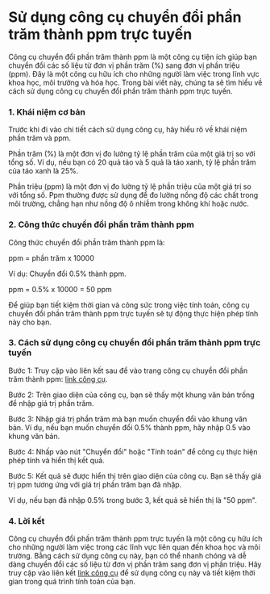 Sử dụng công cụ chuyển đổi phần trăm thành ppm trực tuyến
=========================================================

Công cụ chuyển đổi phần trăm thành ppm là một công cụ tiện ích giúp bạn chuyển đổi các số liệu từ đơn vị phần trăm (%) sang đơn vị phần triệu (ppm). Đây là một công cụ hữu ích cho những người làm việc trong lĩnh vực khoa học, môi trường và hóa học. Trong bài viết này, chúng ta sẽ tìm hiểu về cách sử dụng công cụ chuyển đổi phần trăm thành ppm trực tuyến.

### 1. Khái niệm cơ bản

Trước khi đi vào chi tiết cách sử dụng công cụ, hãy hiểu rõ về khái niệm phần trăm và ppm.

Phần trăm (%) là một đơn vị đo lường tỷ lệ phần trăm của một giá trị so với tổng số. Ví dụ, nếu bạn có 20 quả táo và 5 quả là táo xanh, tỷ lệ phần trăm của táo xanh là 25%.

Phần triệu (ppm) là một đơn vị đo lường tỷ lệ phần triệu của một giá trị so với tổng số. Ppm thường được sử dụng để đo lường nồng độ các chất trong môi trường, chẳng hạn như nồng độ ô nhiễm trong không khí hoặc nước.

### 2. Công thức chuyển đổi phần trăm thành ppm

Công thức chuyển đổi phần trăm thành ppm là:

ppm = phần trăm x 10000

Ví dụ: Chuyển đổi 0.5% thành ppm.

ppm = 0.5% x 10000 = 50 ppm

Để giúp bạn tiết kiệm thời gian và công sức trong việc tính toán, công cụ chuyển đổi phần trăm thành ppm trực tuyến sẽ tự động thực hiện phép tính này cho bạn.

### 3. Cách sử dụng công cụ chuyển đổi phần trăm thành ppm trực tuyến

Bước 1: Truy cập vào liên kết sau để vào trang công cụ chuyển đổi phần trăm thành ppm: [link công cụ](https://www.onlinecalculatorsfree.com/vi/convert/percent-to-ppm.html).

Bước 2: Trên giao diện của công cụ, bạn sẽ thấy một khung văn bản trống để nhập giá trị phần trăm.

Bước 3: Nhập giá trị phần trăm mà bạn muốn chuyển đổi vào khung văn bản. Ví dụ, nếu bạn muốn chuyển đổi 0.5% thành ppm, hãy nhập 0.5 vào khung văn bản.

Bước 4: Nhấp vào nút "Chuyển đổi" hoặc "Tính toán" để công cụ thực hiện phép tính và hiển thị kết quả.

Bước 5: Kết quả sẽ được hiển thị trên giao diện của công cụ. Bạn sẽ thấy giá trị ppm tương ứng với giá trị phần trăm bạn đã nhập.

Ví dụ, nếu bạn đã nhập 0.5% trong bước 3, kết quả sẽ hiển thị là "50 ppm".

### 4. Lời kết

Công cụ chuyển đổi phần trăm thành ppm trực tuyến là một công cụ hữu ích cho những người làm việc trong các lĩnh vực liên quan đến khoa học và môi trường. Bằng cách sử dụng công cụ này, bạn có thể nhanh chóng và dễ dàng chuyển đổi các số liệu từ đơn vị phần trăm sang đơn vị phần triệu. Hãy truy cập vào liên kết [link công cụ](https://www.onlinecalculatorsfree.com/vi/convert/percent-to-ppm.html) để sử dụng công cụ này và tiết kiệm thời gian trong quá trình tính toán của bạn.